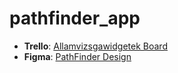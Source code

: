 # pathfinder_app



- **Trello**: [Allamvizsgawidgetek Board](https://trello.com/b/C6R7tr2N/allamvizsgawidgetek)
- **Figma**: [PathFinder Design](https://www.figma.com/design/bIvoq3Azhlh2txpaQYpWp8/PathFinder?node-id=0-1&p=f&t=DBAuXmdJSXjntfh6-0)
